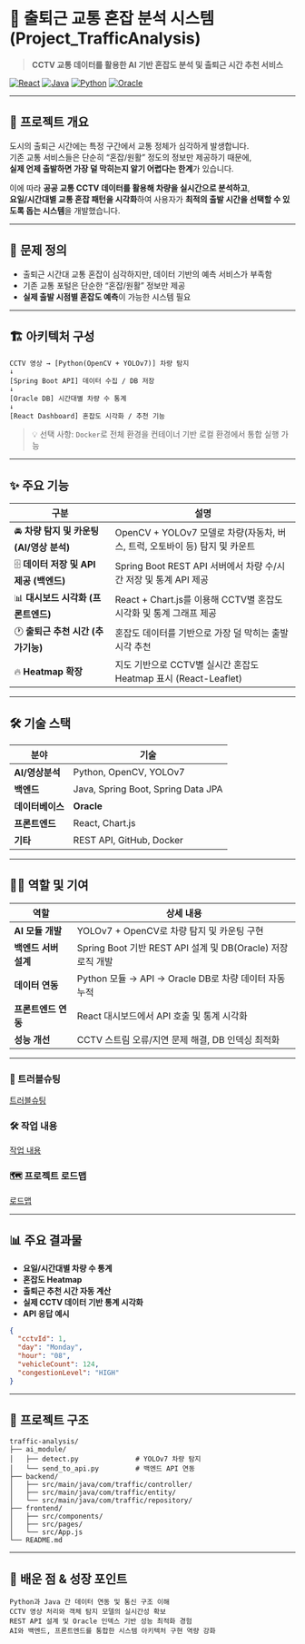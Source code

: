 # 🚗 출퇴근 교통 혼잡 분석 시스템 (Project_TrafficAnalysis)

> **CCTV 교통 데이터를 활용한 AI 기반 혼잡도 분석 및 출퇴근 시간 추천 서비스**

[![React](https://img.shields.io/badge/Frontend-React%20%7C%20Chart.js-lightblue)]()
[![Java](https://img.shields.io/badge/Backend-Java%20%7C%20Spring%20Boot-orange)]()
[![Python](https://img.shields.io/badge/AI-Python%20%7C%20YOLOv7-blue)]()
[![Oracle](https://img.shields.io/badge/DB-Oracle-red)]()

---

## 📌 프로젝트 개요

도시의 출퇴근 시간에는 특정 구간에서 교통 정체가 심각하게 발생합니다.  
기존 교통 서비스들은 단순히 “혼잡/원활” 정도의 정보만 제공하기 때문에,  
**실제 언제 출발하면 가장 덜 막히는지 알기 어렵다는 한계**가 있습니다.

이에 따라 **공공 교통 CCTV 데이터를 활용해 차량을 실시간으로 분석하고**,  
**요일/시간대별 교통 혼잡 패턴을 시각화**하여 사용자가 **최적의 출발 시간을 선택할 수 있도록 돕는 시스템**을 개발했습니다.

---

## 🧠 문제 정의

- 출퇴근 시간대 교통 혼잡이 심각하지만, 데이터 기반의 예측 서비스가 부족함  
- 기존 교통 포털은 단순한 “혼잡/원활” 정보만 제공  
- **실제 출발 시점별 혼잡도 예측**이 가능한 시스템 필요  

---

## 🏗 아키텍처 구성
```
CCTV 영상 → [Python(OpenCV + YOLOv7)] 차량 탐지
↓
[Spring Boot API] 데이터 수집 / DB 저장
↓
[Oracle DB] 시간대별 차량 수 통계
↓
[React Dashboard] 혼잡도 시각화 / 추천 기능

```
> 💡 선택 사항: `Docker`로 전체 환경을 컨테이너 기반 로컬 환경에서 통합 실행 가능

---

## ✨ 주요 기능

| 구분 | 설명 |
|------|------|
| 🚘 **차량 탐지 및 카운팅 (AI/영상 분석)** | OpenCV + YOLOv7 모델로 차량(자동차, 버스, 트럭, 오토바이 등) 탐지 및 카운트 |
| 🗄️ **데이터 저장 및 API 제공 (백엔드)** | Spring Boot REST API 서버에서 차량 수/시간 저장 및 통계 API 제공 |
| 📊 **대시보드 시각화 (프론트엔드)** | React + Chart.js를 이용해 CCTV별 혼잡도 시각화 및 통계 그래프 제공 |
| 🕐 **출퇴근 추천 시간 (추가기능)** | 혼잡도 데이터를 기반으로 가장 덜 막히는 출발 시각 추천 |
| 🔥 **Heatmap 확장** | 지도 기반으로 CCTV별 실시간 혼잡도 Heatmap 표시 (React-Leaflet) |

---

## 🛠 기술 스택

| 분야 | 기술 |
|------|------|
| **AI/영상분석** | Python, OpenCV, YOLOv7 |
| **백엔드** | Java, Spring Boot, Spring Data JPA |
| **데이터베이스** | **Oracle** |
| **프론트엔드** | React, Chart.js |
| **기타** | REST API, GitHub, Docker |

---

## 👩‍💻 역할 및 기여

| 역할 | 상세 내용 |
|------|------------|
| **AI 모듈 개발** | YOLOv7 + OpenCV로 차량 탐지 및 카운팅 구현 |
| **백엔드 서버 설계** | Spring Boot 기반 REST API 설계 및 DB(Oracle) 저장 로직 개발 |
| **데이터 연동** | Python 모듈 → API → Oracle DB로 차량 데이터 자동 누적 |
| **프론트엔드 연동** | React 대시보드에서 API 호출 및 통계 시각화 |
| **성능 개선** | CCTV 스트림 오류/지연 문제 해결, DB 인덱싱 최적화 |

---

### 🧩 트러블슈팅
[트러블슈팅](https://github.com/eononenoe/Project_TrafficAnalysis/tree/main/%ED%8A%B8%EB%9F%AC%EB%B8%94%20%EC%8A%88%ED%8C%85)
### 🛠️ 작업 내용
[작업 내용](https://github.com/eononenoe/Project_TrafficAnalysis/tree/main/%EC%9E%91%EC%97%85%20%EB%82%B4%EC%9A%A9)
### 🗺️ 프로젝트 로드맵
[로드맵](https://github.com/eononenoe/Project_TrafficAnalysis/blob/main/%EB%A1%9C%EB%93%9C%EB%A7%B5.md)

---

## 📊 주요 결과물

- **요일/시간대별 차량 수 통계**
- **혼잡도 Heatmap**
- **출퇴근 추천 시간 자동 계산**
- **실제 CCTV 데이터 기반 통계 시각화**
- **API 응답 예시**

```json
{
  "cctvId": 1,
  "day": "Monday",
  "hour": "08",
  "vehicleCount": 124,
  "congestionLevel": "HIGH"
}
```

---

## 📁 프로젝트 구조
```
traffic-analysis/
├── ai_module/
│   ├── detect.py              # YOLOv7 차량 탐지
│   └── send_to_api.py         # 백엔드 API 연동
├── backend/
│   ├── src/main/java/com/traffic/controller/
│   ├── src/main/java/com/traffic/entity/
│   └── src/main/java/com/traffic/repository/
├── frontend/
│   ├── src/components/
│   ├── src/pages/
│   └── src/App.js
└── README.md
```

---

## 🧩 배운 점 & 성장 포인트
```
Python과 Java 간 데이터 연동 및 통신 구조 이해
CCTV 영상 처리와 객체 탐지 모델의 실시간성 확보
REST API 설계 및 Oracle 인덱스 기반 성능 최적화 경험
AI와 백엔드, 프론트엔드를 통합한 시스템 아키텍처 구현 역량 강화
```
